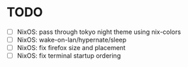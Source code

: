 # TODO

- [ ] NixOS: pass through tokyo night theme using nix-colors 
- [ ] NixOS: wake-on-lan/hypernate/sleep
- [ ] NixOS: fix firefox size and placement
- [ ] NixOS: fix terminal startup ordering

